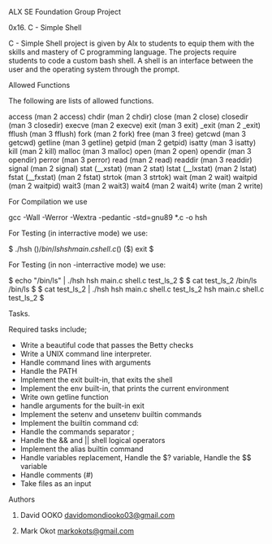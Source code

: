 ALX SE Foundation Group Project

0x16. C - Simple Shell

C - Simple Shell project is given by Alx to students to equip them with the skills and mastery of C programming language. The projects require students to code a custom bash shell. 
A shell is an interface between the user and the operating system through the prompt.


Allowed Functions

The following are lists of allowed functions.

access (man 2 access)
chdir (man 2 chdir)
close (man 2 close)
closedir (man 3 closedir)
execve (man 2 execve)
exit (man 3 exit)
_exit (man 2 _exit)
fflush (man 3 fflush)
fork (man 2 fork)
free (man 3 free)
getcwd (man 3 getcwd)
getline (man 3 getline)
getpid (man 2 getpid)
isatty (man 3 isatty)
kill (man 2 kill)
malloc (man 3 malloc)
open (man 2 open)
opendir (man 3 opendir)
perror (man 3 perror)
read (man 2 read)
readdir (man 3 readdir)
signal (man 2 signal)
stat (__xstat) (man 2 stat)
lstat (__lxstat) (man 2 lstat)
fstat (__fxstat) (man 2 fstat)
strtok (man 3 strtok)
wait (man 2 wait)
waitpid (man 2 waitpid)
wait3 (man 2 wait3)
wait4 (man 2 wait4)
write (man 2 write)


For Compilation we use

gcc -Wall -Werror -Wextra -pedantic -std=gnu89 *.c -o hsh


For Testing (in interractive mode) we use:

$ ./hsh
($) /bin/ls
hsh main.c shell.c
($)
($) exit
$

For Testing (in non -interractive mode) we use:

$ echo "/bin/ls" | ./hsh
hsh main.c shell.c test_ls_2
$
$ cat test_ls_2
/bin/ls
/bin/ls
$
$ cat test_ls_2 | ./hsh
hsh main.c shell.c test_ls_2
hsh main.c shell.c test_ls_2
$


Tasks.

Required tasks include;

- Write a beautiful code that passes the Betty checks
- Write a UNIX command line interpreter.
- Handle command lines with arguments
- Handle the PATH
- Implement the exit built-in, that exits the shell
- Implement the env built-in, that prints the current environment
- Write own getline function
- handle arguments for the built-in exit
- Implement the setenv and unsetenv builtin commands
- Implement the builtin command cd:
- Handle the commands separator ;
- Handle the && and || shell logical operators
- Implement the alias builtin command
- Handle variables replacement, Handle the $? variable, Handle the $$ variable
- Handle comments (#)
- Take files as an input

Authors 

 1. David OOKO davidomondiooko03@gmail.com

 2. Mark Okot markokots@gmail.com
